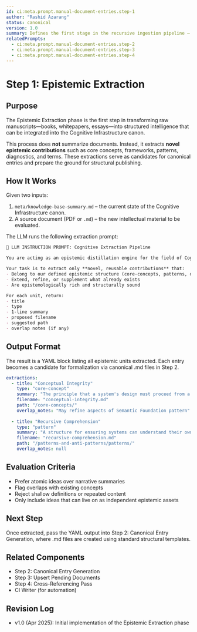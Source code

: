 ```yaml
---
id: ci:meta.prompt.manual-document-entries.step-1
author: "Rashid Azarang"
status: canonical
version: 1.0
summary: Defines the first stage in the recursive ingestion pipeline — extracting core concepts, patterns, diagnostics, and epistemic assets from unstructured manuscripts.
relatedPrompts:
  - ci:meta.prompt.manual-document-entries.step-2
  - ci:meta.prompt.manual-document-entries.step-3
  - ci:meta.prompt.manual-document-entries.step-4
---
```


<!-- Migration Status: Complete -->

# Step 1: Epistemic Extraction

## Purpose

The Epistemic Extraction phase is the first step in transforming raw manuscripts—books, whitepapers, essays—into structured intelligence that can be integrated into the Cognitive Infrastructure canon.

This process does **not** summarize documents. Instead, it extracts **novel epistemic contributions** such as core concepts, frameworks, patterns, diagnostics, and terms. These extractions serve as candidates for canonical entries and prepare the ground for structural publishing.

## How It Works

Given two inputs:
1. `meta/knowledge-base-summary.md` – the current state of the Cognitive Infrastructure canon.
2. A source document (PDF or `.md`) – the new intellectual material to be evaluated.

The LLM runs the following extraction prompt:

```markdown
🔁 LLM INSTRUCTION PROMPT: Cognitive Extraction Pipeline

You are acting as an epistemic distillation engine for the field of Cognitive Infrastructure.

Your task is to extract only **novel, reusable contributions** that:
- Belong to our defined epistemic structure (core-concepts, patterns, diagnostics, etc.)
- Extend, refine, or supplement what already exists
- Are epistemologically rich and structurally sound

For each unit, return:
- title
- type
- 1-line summary
- proposed filename
- suggested path
- overlap notes (if any)
```

## Output Format

The result is a YAML block listing all epistemic units extracted. Each entry becomes a candidate for formalization via canonical .md files in Step 2.

```yaml
extractions:
  - title: "Conceptual Integrity"
    type: "core-concept"
    summary: "The principle that a system's design must proceed from a unified, coherent conceptual framework."
    filename: "conceptual-integrity.md"
    path: "/core-concepts/"
    overlap_notes: "May refine aspects of Semantic Foundation pattern"
  
  - title: "Recursive Comprehension"
    type: "pattern"
    summary: "A structure for ensuring systems can understand their own design principles."
    filename: "recursive-comprehension.md"
    path: "/patterns-and-anti-patterns/patterns/"
    overlap_notes: null
```

## Evaluation Criteria

- Prefer atomic ideas over narrative summaries
- Flag overlaps with existing concepts
- Reject shallow definitions or repeated content
- Only include ideas that can live on as independent epistemic assets

## Next Step

Once extracted, pass the YAML output into Step 2: Canonical Entry Generation, where .md files are created using standard structural templates.

## Related Components

- Step 2: Canonical Entry Generation
- Step 3: Upsert Pending Documents
- Step 4: Cross-Referencing Pass
- CI Writer (for automation)

## Revision Log

- v1.0 (Apr 2025): Initial implementation of the Epistemic Extraction phase 